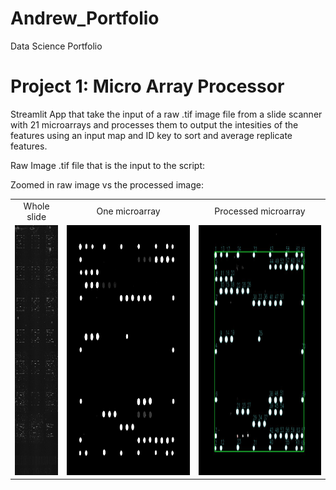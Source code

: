 # Andrew_Portfolio
Data Science Portfolio

# Project 1: Micro Array Processor
Streamlit App that take the input of a raw .tif image file from a slide scanner with 21 microarrays and processes them to output the intesities of the features using an input map and ID key to sort and average replicate features.

Raw Image .tif file that is the input to the script:       

Zoomed in raw image vs the processed image:
<table>
    <tr>
    <td style="text-align:center">Whole slide</td>
    <td style="text-align:center">One microarray</td>
    <td style="text-align:center">Processed microarray</td>
  </tr>
  <tr>
    <td>
      <img src="ReadMeImages/Whole_Slide.png" alt="Whole slide Image" height="400" title="Whole slide Image">
    </td>
    <td>
      <img src="ReadMeImages/Raw_Well_Image.png" alt="One microarray Image" height="400" title="One microarray Image">
    </td>
    <td>
      <img src="ReadMeImages/Processed_Well_Image.png" alt="Processed microarray Image" height="400" title="Processed microarray Image">
    </td>
  </tr>
</table>


